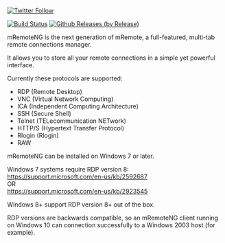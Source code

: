 [![Twitter Follow](https://img.shields.io/twitter/follow/mRemoteNG.svg?style=social&label=Follow)](https://twitter.com/intent/follow?screen_name=mRemoteNG)

[![Build Status](http://ec2-52-39-111-114.us-west-2.compute.amazonaws.com:8080/buildStatus/icon?job=mRemoteNG/mRemoteNG/develop)](http://ec2-52-39-111-114.us-west-2.compute.amazonaws.com:8080/job/mRemoteNG/job/mRemoteNG/job/develop/)
[![Github Releases (by Release)](https://img.shields.io/github/downloads/mRemoteNG/mRemoteNG/v1.74/total.svg)](https://github.com/mRemoteNG/mRemoteNG/releases/tag/v1.74)


mRemoteNG is the next generation of mRemote, a full-featured, multi-tab remote connections manager.

It allows you to store all your remote connections in a simple yet powerful interface.

Currently these protocols are supported:

 * RDP (Remote Desktop)
 * VNC (Virtual Network Computing)
 * ICA (Independent Computing Architecture)
 * SSH (Secure Shell)
 * Telnet (TELecommunication NETwork)
 * HTTP/S (Hypertext Transfer Protocol)
 * Rlogin (Rlogin)
 * RAW

mRemoteNG can be installed on Windows 7 or later.

Windows 7 systems require RDP version 8:   
https://support.microsoft.com/en-us/kb/2592687   
OR   
https://support.microsoft.com/en-us/kb/2923545   

Windows 8+ support RDP version 8+ out of the box.

RDP versions are backwards compatible, so an mRemoteNG client running on Windows 10 can connection successfully to a Windows 2003 host (for example).